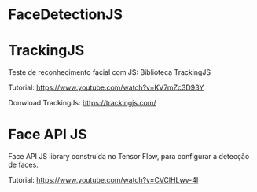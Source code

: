 # FaceDetectionJS

# TrackingJS

Teste de reconhecimento facial com JS: Biblioteca TrackingJS

Tutorial: https://www.youtube.com/watch?v=KV7mZc3D93Y

Donwload TrackingJs: https://trackingjs.com/

# Face API JS

Face API JS library construída no Tensor Flow, para configurar a detecção de faces.

Tutorial: https://www.youtube.com/watch?v=CVClHLwv-4I
